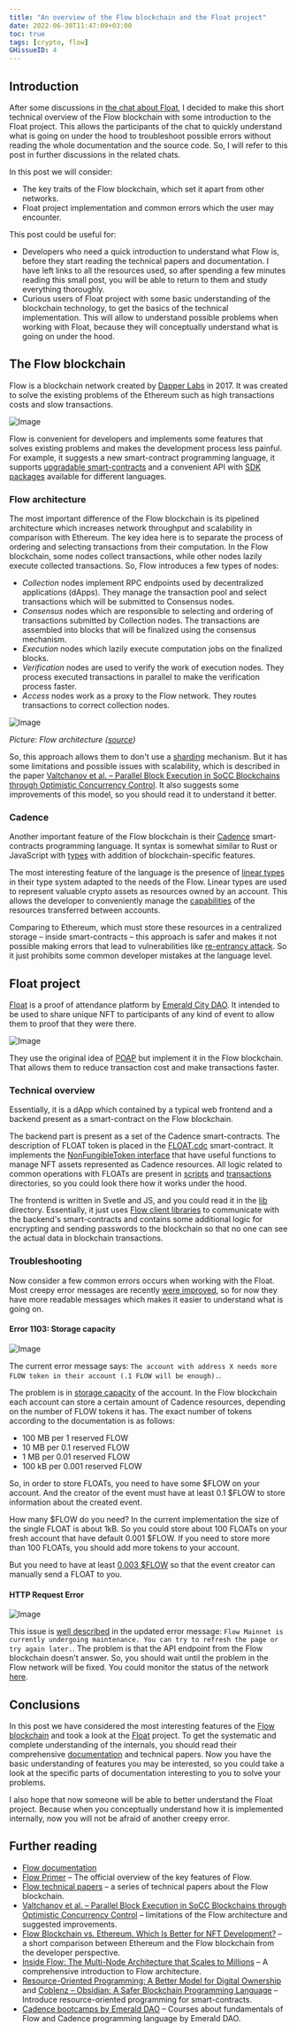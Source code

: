 ```yaml
---
title: "An overview of the Flow blockchain and the Float project"
date: 2022-06-30T11:47:09+03:00
toc: true
tags: [crypto, flow]
GHissueID: 4
---
```


## Introduction
After some discussions in [the chat about Float](http://t.me/floats_discussion), I decided to make this short technical overview of the Flow blockchain with some introduction to the Float project. This allows the participants of the chat to quickly understand what is going on under the hood to troubleshoot possible errors without reading the whole documentation and the source code. So, I will refer to this post in further discussions in the related chats.

In this post we will consider:
* The key traits of the Flow blockchain, which set it apart from other networks.
* Float project implementation and common errors which the user may encounter.

This post could be useful for:
* Developers who need a quick introduction to understand what Flow is, before they start reading the technical papers and documentation. I have left links to all the resources used, so after spending a few minutes reading this small post, you will be able to return to them and study everything thoroughly.
* Curious users of Float project with some basic understanding of the blockchain technology, to get the basics of the technical implementation. This will allow to understand possible problems when working with Float, because they will conceptually understand what is going on under the hood.

## The Flow blockchain
Flow is a blockchain network created by [Dapper Labs](https://www.dapperlabs.com/) in 2017. It was created to solve the existing problems of the Ethereum such as high transactions costs and slow transactions.

![Image](/posts/flow-and-float-overview/flow-icon.png)

Flow is convenient for developers and implements some features that solves existing problems and makes the development process less painful. For example, it suggests a new smart-contract programming language, it supports [upgradable smart-contracts](https://docs.onflow.org/cadence/language/contract-updatability/) and a convenient API with [SDK packages](https://docs.onflow.org/sdks/) available for different languages.

### Flow architecture
The most important difference of the Flow blockchain is its pipelined architecture which increases network throughput and scalability in comparison with Ethereum.
The key idea here is to separate the process of ordering and selecting transactions from their computation. In the Flow blockchain, some nodes collect transactions, while other nodes lazily execute collected transactions.
So, Flow introduces a few types of nodes:
* *Collection* nodes implement RPC endpoints used by decentralized applications (dApps). They manage the transaction pool and select transactions which will be submitted to Consensus nodes.
* *Consensus* nodes which are responsible to selecting and ordering of transactions submitted by Collection nodes. The transactions are assembled into blocks that will be finalized using the consensus mechanism.
* *Execution* nodes which lazily execute computation jobs on the finalized blocks.
* *Verification* nodes are used to verify the work of execution nodes. They process executed transactions in parallel to make the verification process faster.
* *Access* nodes work as a proxy to the Flow network. They routes transactions to correct collection nodes.

![Image](/posts/flow-and-float-overview/flow-architecture.gif)

*Picture: Flow architecture ([source](https://www.onflow.org))*

So, this approach allows them to don't use a [sharding](https://101blockchains.com/blockchain-sharding/) mechanism. But it has some limitations and possible issues with scalability, which is described in the paper [Valtchanov et al. – Parallel Block Execution in SoCC Blockchains through Optimistic Concurrency Control](https://www.cs.montana.edu/mwittie/publications/Valtchanov21Parallel.pdf). It also suggests some improvements of this model, so you should read it to understand it better.

### Cadence
Another important feature of the Flow blockchain is their [Cadence](https://github.com/onflow/cadence) smart-contracts programming language.
It syntax is somewhat similar to Rust or JavaScript with [types](https://docs.onflow.org/cadence/language/type-hierarchy/) with addition of blockchain-specific features.

The most interesting feature of the language is the presence of [linear types](https://wiki.c2.com/?LinearTypes) in their type system adapted to the needs of the Flow. Linear types are used to represent valuable crypto assets as resources owned by an account.
This allows the developer to conveniently manage the [capabilities](https://docs.onflow.org/cadence/language/capability-based-access-control/) of the resources transferred between accounts.

Comparing to Ethereum, which must store these resources in a centralized storage – inside smart-contracts – this approach is safer and makes it not possible making errors that lead to vulnerabilities like [re-entrancy attack](https://hackernoon.com/hack-solidity-reentrancy-attack). So it just prohibits some common developer mistakes at the language level.

## Float project
[Float](https://floats.city/) is a proof of attendance platform by [Emerald City DAO](https://www.ecdao.org/). It intended to be used to share unique NFT to participants of any kind of event to allow them to proof that they were there.

![Image](/posts/flow-and-float-overview/float-icon.png)

They use the original idea of [POAP](https://poap.xyz/) but implement it in the Flow blockchain. That allows them to reduce transaction cost and make transactions faster.

### Technical overview
Essentially, it is a dApp which contained by a typical web frontend and a backend present as a smart-contract on the Flow blockchain.

The backend part is present as a set of the Cadence smart-contracts.
The description of FLOAT token is placed in the [FLOAT.cdc](https://github.com/muttoni/float/blob/5421ba35b6/src/cadence/float/FLOAT.cdc) smart-contract. It implements the [NonFungibleToken interface](https://github.com/muttoni/float/blob/5421ba35b6/src/cadence/core-contracts/NonFungibleToken.cdc) that have useful functions to manage NFT assets represented as Cadence resources. All logic related to common operations with FLOATs are present in [scripts](https://github.com/muttoni/float/tree/5421ba35b686f90df5c978a75fb5f86e9e7b7832/src/cadence/float/scripts) and [transactions](https://github.com/muttoni/float/tree/5421ba35b686f90df5c978a75fb5f86e9e7b7832/src/cadence/float/transactions) directories, so you could look there how it works under the hood.

The frontend is written in Svetle and JS, and you could read it in the [lib](https://github.com/muttoni/float/tree/5421ba35b686f90df5c978a75fb5f86e9e7b7832/src/lib) directory. Essentially, it just uses [Flow client libraries](https://docs.onflow.org/fcl/) to communicate with the backend's smart-contracts and contains some additional logic for encrypting and sending passwords to the blockchain so that no one can see the actual data in blockchain transactions.

### Troubleshooting
Now consider a few common errors occurs when working with the Float.
Most creepy error messages are recently [were improved](https://github.com/muttoni/float/commit/5421ba35b686f90df5c978a75fb5f86e9e7b7832), so for now they have more readable messages which makes it easier to understand what is going on.

#### Error 1103: Storage capacity

![Image](/posts/flow-and-float-overview/error-1103.png)

The current error message says: `The account with address X needs more FLOW token in their account (.1 FLOW will be enough).`.

The problem is in [storage capacity](https://docs.onflow.org/concepts/storage/) of the account.
In the Flow blockchain each account can store a certain amount of Cadence resources, depending on the number of FLOW tokens it has.
The exact number of tokens according to the documentation is as follows:
* 100 MB per 1 reserved FLOW
* 10 MB per 0.1 reserved FLOW
* 1 MB per 0.01 reserved FLOW
* 100 kB per 0.001 reserved FLOW

So, in order to store FLOATs, you need to have some $FLOW on your account. And the creator of the event must have at least 0.1 $FLOW to store information about the created event.

How many $FLOW do you need? In the current implementation the size of the single FLOAT is about 1kB. So you could store about 100 FLOATs on your fresh account that have default 0.001 $FLOW. If you need to store more than 100 FLOATs, you should add more tokens to your account.

But you need to have at least [0.003 $FLOW](https://github.com/muttoni/float/blob/9318ef8da68f8acd318c04893b9754816fccf15c/src/cadence/float/transactions/award_manually_many.cdc#L47) so that the event creator can manually send a FLOAT to you.

#### HTTP Request Error

![Image](/posts/flow-and-float-overview/error-http.png)

This issue is [well described](https://github.com/muttoni/float/blob/5421ba35b686f90df5c978a75fb5f86e9e7b7832/src/lib/flow/utils.js#L56) in the updated error message: `Flow Mainnet is currently undergoing maintenance. You can try to refresh the page or try again later.`.
The problem is that the API endpoint from the Flow blockchain doesn't answer. So, you should wait until the problem in the Flow network will be fixed. You could monitor the status of the network [here](https://docs.onflow.org/status/).

## Conclusions
In this post we have considered the most interesting features of the [Flow blockchain](https://www.onflow.org/) and took a look at the [Float](https://floats.city) project. To get the systematic and complete understanding of the internals, you should read their comprehensive [documentation](https://docs.onflow.org/) and technical papers. Now you have the basic understanding of features you may be interested, so you could take a look at the specific parts of documentation interesting to you to solve your problems.

I also hope that now someone will be able to better understand the Float project. Because when you conceptually understand how it is implemented internally, now you will not be afraid of another creepy error.

## Further reading
* [Flow documentation](https://docs.onflow.org/)
* [Flow Primer](https://www.onflow.org/primer) – The official overview of the key features of Flow.
* [Flow technical papers](https://www.onflow.org/technical-paper) – a series of technical papers about the Flow blockchain.
* [Valtchanov et al. – Parallel Block Execution in SoCC Blockchains through Optimistic Concurrency Control](https://www.cs.montana.edu/mwittie/publications/Valtchanov21Parallel.pdf) – limitations of the Flow architecture and suggested improvements.
* [Flow Blockchain vs. Ethereum. Which Is Better for NFT Development?](https://101blockchains.com/flow-blockchain-vs-ethereum/) – a short comparison between Ethereum and the Flow blockchain from the developer perspective.
* [Inside Flow: The Multi-Node Architecture that Scales to Millions](https://www.onflow.org/post/flow-blockchain-multi-node-architecture-advantages) – A comprehensive introduction to Flow architecture.
* [Resource-Oriented Programming: A Better Model for Digital Ownership](https://medium.com/dapperlabs/resource-oriented-programming-bee4d69c8f8e) and [Coblenz – Obsidian: A Safer Blockchain Programming Language](https://src.acm.org/binaries/content/assets/src/2018/michael-coblenz.pdf) – Introduce resource-oriented programming for smart-contracts.
* [Cadence bootcamps by Emerald DAO](https://academy.ecdao.org/) – Courses about fundamentals of Flow and Cadence programming language by Emerald DAO.

